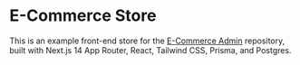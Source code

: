# E-Commerce Store 

This is an example front-end store for the [E-Commerce Admin](https://github.com/caiosdeo/ecommerce-admin) repository, built with Next.js 14 App Router, React, Tailwind CSS, Prisma, and Postgres.